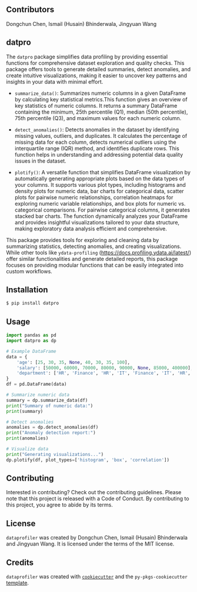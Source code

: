 ## Contributors 

Dongchun Chen, Ismail (Husain) Bhinderwala, Jingyuan Wang

## datpro

The `datpro` package simplifies data profiling by providing essential functions for comprehensive dataset exploration and quality checks. This package offers tools to generate detailed summaries, detect anomalies, and create intuitive visualizations, making it easier to uncover key patterns and insights in your data with minimal effort.

- `summarize_data()`: Summarizes numeric columns in a given DataFrame by calculating key statistical metrics.This function gives an overview of key statistics of numeric columns. It returns a summary DataFrame containing the minimum, 25th percentile (Q1), median (50th percentile), 75th percentile (Q3), and maximum values for each numeric column.

- `detect_anomalies()`: Detects anomalies in the dataset by identifying missing values, outliers, and duplicates. It calculates the percentage of missing data for each column, detects numerical outliers using the interquartile range (IQR) method, and identifies duplicate rows. This function helps in understanding and addressing potential data quality issues in the dataset.

- `plotify()`: A versatile function that simplifies DataFrame visualization by automatically generating appropriate plots based on the data types of your columns. It supports various plot types, including histograms and density plots for numeric data, bar charts for categorical data, scatter plots for pairwise numeric relationships, correlation heatmaps for exploring numeric variable relationships, and box plots for numeric vs. categorical comparisons. For pairwise categorical columns, it generates stacked bar charts. The function dynamically analyzes your DataFrame and provides insightful visualizations tailored to your data structure, making exploratory data analysis efficient and comprehensive.

This package provides tools for exploring and cleaning data by summarizing statistics, detecting anomalies, and creating visualizations. While other tools like `ydata-profiling` (https://docs.profiling.ydata.ai/latest/) offer similar functionalities and generate detailed reports, this package focuses on providing modular functions that can be easily integrated into custom workflows.

## Installation

```bash
$ pip install datpro
```

## Usage

```python
import pandas as pd
import datpro as dp

# Example DataFrame
data = {
    'age': [25, 30, 35, None, 40, 30, 35, 100],
    'salary': [50000, 60000, 70000, 80000, 90000, None, 85000, 400000],
    'department': ['HR', 'Finance', 'HR', 'IT', 'Finance', 'IT', 'HR', 'Finance']
}
df = pd.DataFrame(data)

# Summarize numeric data
summary = dp.summarize_data(df)
print("Summary of numeric data:")
print(summary)

# Detect anomalies
anomalies = dp.detect_anomalies(df)
print("Anomaly detection report:")
print(anomalies)

# Visualize data
print("Generating visualizations...")
dp.plotify(df, plot_types=['histogram', 'box', 'correlation'])
```

## Contributing

Interested in contributing? Check out the contributing guidelines. Please note that this project is released with a Code of Conduct. By contributing to this project, you agree to abide by its terms.

## License

`dataprofiler` was created by Dongchun Chen, Ismail (Husain) Bhinderwala and Jingyuan Wang. It is licensed under the terms of the MIT license.

## Credits

`dataprofiler` was created with [`cookiecutter`](https://cookiecutter.readthedocs.io/en/latest/) and the `py-pkgs-cookiecutter` [template](https://github.com/py-pkgs/py-pkgs-cookiecutter).
